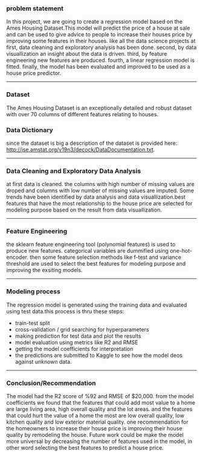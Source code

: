 
### problem statement
In this project, we are going to create a regression model based on the Ames Housing Dataset.This model will predict the price of a house at sale and can be used to give advice to people to increase their houses price by improving some features in their houses. like all the data science projects at first, data cleaning and exploratory analysis has been done. second, by data visuallization an insight about the data is driven. third, by feature engineering new features are produced. fourth, a linear regression model is fitted. finally, the model has been evaluated and improved to be used as a house price predictor. 

---

### Dataset
 The Ames Housing Dataset is an exceptionally detailed and robust dataset with over 70 columns of different features relating to houses. 

### Data Dictionary
 
since the dataset is big a description of the dataset is provided here: http://jse.amstat.org/v19n3/decock/DataDocumentation.txt.

---


### Data Cleaning and Exploratory Data Analysis 

at first data is cleaned. the columns with high number of missing values are droped and columns with low number of missing values are imputed. 
Some trends have been identified by data analysis and data visuallization.best features that have the most relationship to the house price are selected for modeling purpose based on the result from data visuallization.

---


### Feature Engineering

the sklearn feature engineering tool (polynomial features) is used to produce new features. categorical variables are dummified using one-hot-encoder. then some feature selection methods like f-test and variance threshold are used to select the best features for modeling purpose and improving the exsiting models.

---


### Modeling process

The regression model is generated using the training data and evaluated using test data.this process is thru these steps:

- train-test split
- cross-validation / grid searching for hyperparameters 
- making prediction for test data and plot the results
- model evaluation using metrics like R2 and RMSE
- getting the model coefficients for interpretation
- the predictions are submitted to Kaggle to see how the model deos against unknown data.



---


### Conclusion/Recommendation

 The model had the R2 score of %92 and RMSE of $20,000. from the model coefficients we found that the features that could add most value to a home are large living area, high overall quality and the lot areas. and the features that could hurt the value of a home the most are low overall quality, low kitchen quality and low exterior material quality. one recommendation for the homeowners to increase their house price is improving their house quality by remodeling the house. Future work could be make the model more universal by decreasing the number of features used in the model, in other word selecting the best features to predict a house price.  


